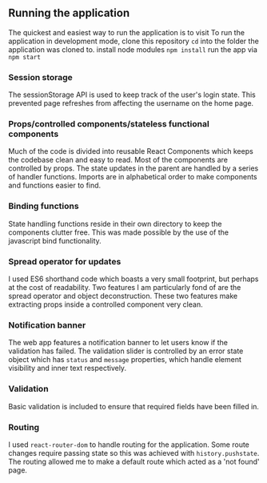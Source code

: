 ## Running the application
The quickest and easiest way to run the application is to visit 
To run the application in development mode, clone this repository 
`cd` into the folder the application was cloned to.
install node modules `npm install`
run the app via `npm start`

### Session storage 

The sessionStorage API is used to keep track of the user's login state. This prevented page refreshes from affecting the username on the home page. 

### Props/controlled components/stateless functional components 

Much of the code is divided into reusable React Components which keeps the codebase clean and easy to read. Most of the components are controlled by props. The state updates in the parent are handled by a series of handler functions. 
Imports are in alphabetical order to make components and functions easier to find. 

### Binding functions 

State handling functions reside in their own directory to keep the components clutter free. This was made possible by the use of the javascript bind functionality.  

### Spread operator for updates 

I used ES6 shorthand code which boasts a very small footprint, but perhaps at the cost of readability. Two features I am particularly fond of are the spread operator and object deconstruction. These two features make extracting props inside a controlled component very clean. 

### Notification banner 

The web app features a notification banner to let users know if the validation has failed. The validation slider is controlled by an error state object which has `status` and `message` properties, which handle element visibility and inner text respectively.

### Validation 

Basic validation is included to ensure that required fields have been filled in. 

### Routing 

I used `react-router-dom` to handle routing for the application. Some route changes require passing state so this was achieved with `history.pushstate`. 
The routing allowed me to make a default route which acted as a 'not found' page. 
